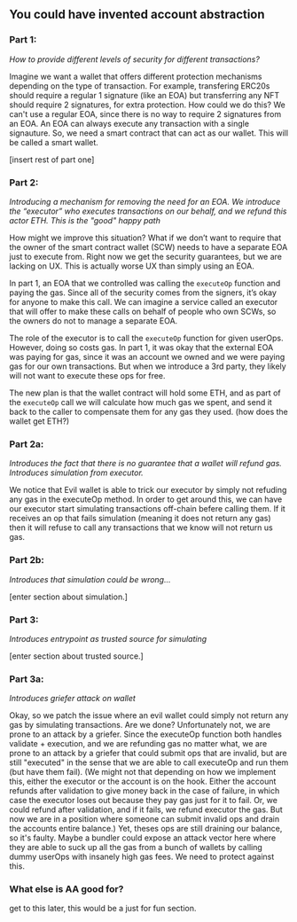 ## You could have invented account abstraction

### Part 1:

*How to provide different levels of security for different transactions?*

Imagine we want a wallet that offers different protection mechanisms depending on the type of transaction. For example, transfering ERC20s should require a regular 1 signature (like an EOA) but transferring any NFT should require 2 signatures, for extra protection. How could we do this? We can't use a regular EOA, since there is no way to require 2 signatures from an EOA. An EOA can always execute any transaction with a single signauture. So, we need a smart contract that can act as our wallet. This will be called a smart wallet.

[insert rest of part one]

### Part 2:

*Introducing a mechanism for removing the need for an EOA. We introduce the “executor” who executes transactions on our behalf, and we refund this actor ETH. This is the "good" happy path*

How might we improve this situation? What if we don’t want to require that the owner of the smart contract wallet (SCW) needs to have a separate EOA just to execute from. Right now we get the security guarantees, but we are lacking on UX. This is actually worse UX than simply using an EOA.

In part 1, an EOA that we controlled was calling the `executeOp` function and paying the gas. Since all of the security comes from the signers, it’s okay for anyone to make this call. We can imagine a service called an executor that will offer to make these calls on behalf of people who own SCWs, so the owners do not to manage a separate EOA.

The role of the executor is to call the `executeOp` function for given userOps. However, doing so costs gas. In part 1, it was okay that the external EOA was paying for gas, since it was an account we owned and we were paying gas for our own transactions. But when we introduce a 3rd party, they likely will not want to execute these ops for free.

The new plan is that the wallet contract will hold some ETH, and as part of the `executeOp` call we will calculate how much gas we spent, and send it back to the caller to compensate them for any gas they used. (how does the wallet get ETH?)

### Part 2a:

*Introduces the fact that there is no guarantee that a wallet will refund gas. Introduces simulation from executor.*

We notice that Evil wallet is able to trick our executor by simply not refuding any gas in the executeOp method. In order to get around this, we can have our executor start simulating transactions off-chain befere calling them. If it receives an op that fails simulation (meaning it does not return any gas) then it will refuse to call any transactions that we know will not return us gas.


### Part 2b:

*Introduces that simulation could be wrong...*

[enter section about simulation.]

### Part 3:

*Introduces entrypoint as trusted source for simulating*

[enter section about trusted source.]

### Part 3a:

*Introduces griefer attack on wallet*

Okay, so we patch the issue where an evil wallet could simply not return any gas by simulating transactions. Are we done? Unfortunately not, we are prone to an attack by a griefer. Since the executeOp function both handles validate + execution, and we are refunding gas no matter what, we are prone to an attack by a griefer that could submit ops that are invalid, but are still "executed" in the sense that we are able to call executeOp and run them (but have them fail). (We might not that depending on how we implement this, either the executor or the account is on the hook. Either the account refunds after validation to give money back in the case of failure, in which case the executor loses out because they pay gas just for it to fail. Or, we could refund after validation, and if it fails, we refund executor the gas. But now we are in a position where someone can submit invalid ops and drain the accounts entire balance.) Yet, theses ops are still draining our balance, so it's faulty. Maybe a bundler could expose an attack vector here where they are able to suck up all the gas from a bunch of wallets by calling dummy userOps with insanely high gas fees. We need to protect against this.


### What else is AA good for?

get to this later, this would be a just for fun section.
